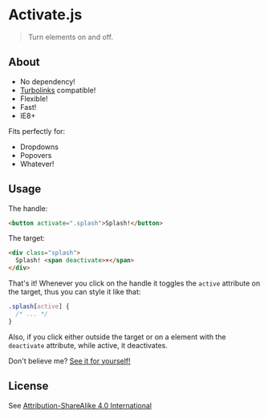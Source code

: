 # Activate.js

> Turn elements on and off.

## About

- No dependency!
- [Turbolinks](https://github.com/rails/turbolinks) compatible!
- Flexible!
- Fast!
- IE8+

Fits perfectly for:

- Dropdowns
- Popovers
- Whatever!

## Usage

The handle:

```html
<button activate=".splash">Splash!</button>
```

The target:

```html
<div class="splash">
  Splash! <span deactivate>×</span>
</div>
```

That's it! Whenever you click on the handle it toggles the `active` attribute on the target, thus you can style it like that:

```css
.splash[active] {
  /* ... */
}
```

Also, if you click either outside the target or on a element with the `deactivate` attribute, while active, it deactivates.

Don't believe me? [See it for yourself!](http://jsfiddle.net/apmkL087/)

## License

See [Attribution-ShareAlike 4.0 International](http://creativecommons.org/licenses/by-sa/4.0/)
